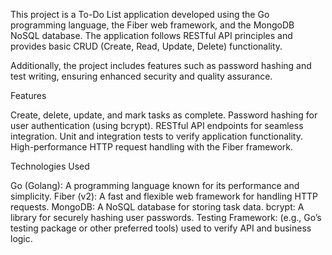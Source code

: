 This project is a To-Do List application developed using the Go programming language, the Fiber web framework, and the MongoDB NoSQL database. The application follows RESTful API principles and provides basic CRUD (Create, Read, Update, Delete) functionality.

Additionally, the project includes features such as password hashing and test writing, ensuring enhanced security and quality assurance.

Features

Create, delete, update, and mark tasks as complete.
Password hashing for user authentication (using bcrypt).
RESTful API endpoints for seamless integration.
Unit and integration tests to verify application functionality.
High-performance HTTP request handling with the Fiber framework.

Technologies Used

Go (Golang): A programming language known for its performance and simplicity.
Fiber (v2): A fast and flexible web framework for handling HTTP requests.
MongoDB: A NoSQL database for storing task data.
bcrypt: A library for securely hashing user passwords.
Testing Framework: (e.g., Go’s testing package or other preferred tools) used to verify API and business logic.
